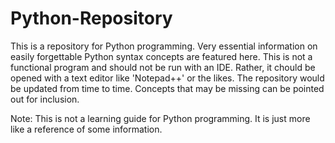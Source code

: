 # Python-Repository
This is a repository for Python programming. Very essential information on easily forgettable Python syntax concepts are featured here. 
This is not a functional program and should not be run with an IDE. Rather, it chould be opened with a text editor like 'Notepad++' or the likes.
The repository would be updated from time to time. Concepts that may be missing can be pointed out for inclusion.

Note: This is not a learning guide for Python programming. It is just more like a reference of some information.
